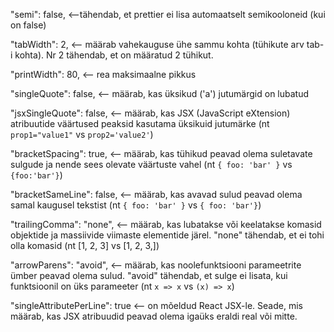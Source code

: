 "semi": false, <--tähendab, et prettier ei lisa automaatselt semikooloneid (kui on false)

"tabWidth": 2, <-- määrab vahekauguse ühe sammu kohta (tühikute arv tab-i kohta). Nr 2 tähendab, et on määratud 2 tühikut.

"printWidth": 80, <-- rea maksimaalne pikkus

"singleQuote": false, <-- määrab, kas üksikud ('a') jutumärgid on lubatud

"jsxSingleQuote": false, <-- määrab, kas JSX (JavaScript eXtension) atribuutide väärtused peaksid kasutama üksikuid jutumärke (nt `prop1="value1"` vs `prop2='value2'`)

"bracketSpacing": true, <-- määrab, kas tühikud peavad olema suletavate sulgude ja nende sees olevate väärtuste vahel (nt `{ foo: 'bar' }` vs `{foo:'bar'}`)

"bracketSameLine": false, <-- määrab, kas avavad sulud peavad olema samal kaugusel tekstist (nt `{ foo: 'bar' }` vs `{ foo: 'bar'}`)

"trailingComma": "none", <-- määrab, kas lubatakse või keelatakse komasid objektide ja massiivide viimaste elementide järel. "none" tähendab, et ei tohi olla komasid (nt [1, 2, 3] vs [1, 2, 3,])

"arrowParens": "avoid", <-- määrab, kas noolefunktsiooni parameetrite ümber peavad olema sulud. "avoid" tähendab, et sulge ei lisata, kui funktsioonil on üks parameeter (nt `x => x` vs `(x) => x`)

"singleAttributePerLine": true <-- on mõeldud React JSX-le. Seade, mis määrab, kas JSX atribuudid peavad olema igaüks eraldi real või mitte.
